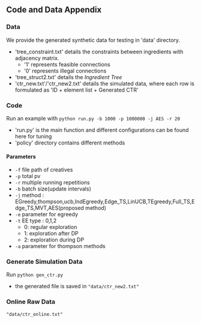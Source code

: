 ## Code and Data Appendix
### Data
We provide the generated synthetic data for testing in 'data' directory.

+ 'tree_constraint.txt' details the constraints between ingredients with adjacency matrix. 
    + '1' represents feasible connections
    + '0' represents illegal connections
+ 'tree_struct2.txt' details the *Ingredient Tree*
+ 'ctr_new.txt'/'ctr_new2.txt' details the simulated data, where each row is formulated as 'ID + element list + Generated CTR'



### Code
Run an example with   `python run.py -b 1000 -p 1000000 -j AES -r 20`
+ 'run.py' is the main function and different configurations can be found here for tuning
+ 'policy' directory contains different methods

#### Parameters
+ `-f` file path of creatives
+ `-p` total pv
+ `-r` multiple running repetitions
+ `-b` batch size(update intervals)
+ `-j` method : EGreedy,thompson,ucb,IndEgreedy,Edge_TS,LinUCB,TEgreedy,Full_TS,Edge_TS,MVT,AES(proposed method)
+ `-e` parameter for egreedy
+ `-t` EE type : 0,1,2
    + 0: regular exploration
    + 1: exploration after DP
    + 2: exploration during DP
+ `-a` parameter for thompson methods


### Generate Simulation Data
Run `python gen_ctr.py`
+ the generated file is saved in `"data/ctr_new2.txt"`

### Online Raw Data
`"data/ctr_online.txt"`